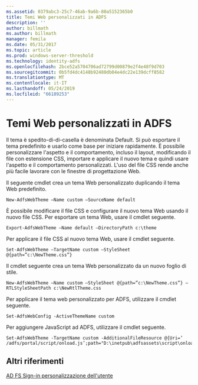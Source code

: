 ```yaml
---
ms.assetid: 0379abc3-25c7-46ab-9a6b-80a5152365b0
title: Temi Web personalizzati in ADFS
description: ''
author: billmath
ms.author: billmath
manager: femila
ms.date: 05/31/2017
ms.topic: article
ms.prod: windows-server-threshold
ms.technology: identity-adfs
ms.openlocfilehash: 2bce52a5704706ad72799d00879e2f4e48f9d703
ms.sourcegitcommit: 0b5fd4dc4148b92480db04e4dc22e139dcff8582
ms.translationtype: MT
ms.contentlocale: it-IT
ms.lasthandoff: 05/24/2019
ms.locfileid: "66189253"
---
```

# <a name="custom-web-themes-in-ad-fs"></a>Temi Web personalizzati in ADFS 

Il tema è spedito\-di\-di\-casella è denominata Default. Si può esportare il tema predefinito e usarlo come base per iniziare rapidamente. È possibile personalizzare l'aspetto e il comportamento, incluso il layout, modificando il file con estensione CSS, importare e applicare il nuovo tema e quindi usare l'aspetto e il comportamento personalizzati. L'uso del file CSS rende anche più facile lavorare con le finestre di progettazione Web.  
  
Il seguente cmdlet crea un tema Web personalizzato duplicando il tema Web predefinito.  
  
  
`New-AdfsWebTheme –Name custom –SourceName default ` 

  
È possibile modificare il file CSS e configurare il nuovo tema Web usando il nuovo file CSS. Per esportare un tema Web, usare il cmdlet seguente.  
  

    Export-AdfsWebTheme –Name default –DirectoryPath c:\theme  

  
Per applicare il file CSS al nuovo tema Web, usare il cmdlet seguente.  
  

    Set-AdfsWebTheme –TargetName custom –StyleSheet @{path=”c:\NewTheme.css”}  
  
  
Il cmdlet seguente crea un tema Web personalizzato da un nuovo foglio di stile.  
  
  
`New-AdfsWebTheme –Name custom –StyleSheet @{path=”c:\NewTheme.css”} –RTLStyleSheetPath c:\NewRtlTheme.css ` 
  
  
  
Per applicare il tema web personalizzato per ADFS, utilizzare il cmdlet seguente.  
  

`Set-AdfsWebConfig -ActiveThemeName custom`  

  
Per aggiungere JavaScript ad ADFS, utilizzare il cmdlet seguente.  
  
 
    Set-AdfsWebTheme -TargetName custom -AdditionalFileResource @{Uri=’ /adfs/portal/script/onload.js’;path="D:\inetpub\adfsassets\script\onload.js"}  


## <a name="additional-references"></a>Altri riferimenti 
[AD FS Sign-in personalizzazione dell'utente](AD-FS-user-sign-in-customization.md)  
